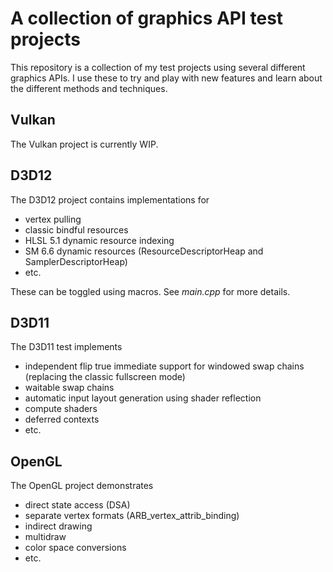 # A collection of graphics API test projects

This repository is a collection of my test projects using several different graphics APIs. I use these to try and play with new features and learn about the different methods and techniques.

## Vulkan
The Vulkan project is currently WIP.

## D3D12
The D3D12 project contains implementations for
- vertex pulling
- classic bindful resources
- HLSL 5.1 dynamic resource indexing
- SM 6.6 dynamic resources (ResourceDescriptorHeap and SamplerDescriptorHeap)
- etc.

These can be toggled using macros. See *main.cpp* for more details.

## D3D11
The D3D11 test implements
- independent flip true immediate support for windowed swap chains (replacing the classic fullscreen mode)
- waitable swap chains
- automatic input layout generation using shader reflection
- compute shaders
- deferred contexts
- etc.

## OpenGL
The OpenGL project demonstrates
- direct state access (DSA)
- separate vertex formats (ARB_vertex_attrib_binding)
- indirect drawing
- multidraw
- color space conversions
- etc.
